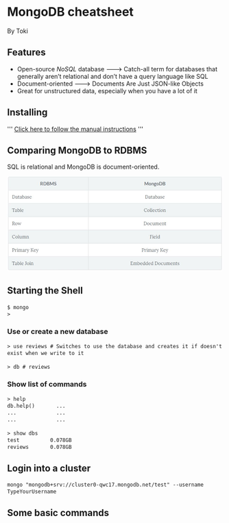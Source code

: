 # MongoDB cheatsheet
By Toki

## Features
* Open-source _NoSQL_ database ---> Catch-all term for databases that generally aren’t relational and don’t have a query language like SQL 
* Document-oriented ---> Documents Are Just JSON-like Objects
* Great for unstructured data, especially when you have a lot of it

## Installing

'''
[Click here to follow the manual instructions](https://dangphongvanthanh.wordpress.com/2017/06/12/add-mongos-bin-folder-to-the-path-environment-variable/)
'''

## Comparing MongoDB to RDBMS
SQL is relational and MongoDB is document-oriented.

![mongo_comparisson](img/mongolito.JPG)

## Starting the Shell
```
$ mongo
>
```
### Use or create a new database
```
> use reviews # Switches to use the database and creates it if doesn't exist when we write to it

> db # reviews
```

### Show list of commands
```
> help
db.help()       ...
...             ...
...             ...

> show dbs
test          0.078GB
reviews       0.078GB
```

## Login into a cluster

```
mongo "mongodb+srv://cluster0-qwc17.mongodb.net/test" --username TypeYourUsername
```
## Some basic commands
